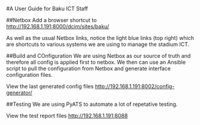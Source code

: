 #A User Guide for Baku ICT Staff

##Netbox
Add a browser shortcut to http://192.168.1.191:8000/dcim/sites/baku/

As well as the usual Netbox links, notice the light blue links (top right) which are shortcuts to various systems we are using to manage the stadium ICT.

##Build and COnfiguration
We are using Netbox as our source of truth and therefore all config is applied first to netbox. We then can use an Ansible script to pull the configuration from Netbox and generate interface configuration files.

View the last generated config files
http://192.168.1.191:8002/config-generator/

##Testing
We are using PyATS to automate a lot of repetative testing. 

View the test report files
http://192.168.1.191:8088
